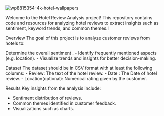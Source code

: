 
![wp8815354-4k-hotel-wallpapers](https://github.com/user-attachments/assets/f637d4d1-2a5e-427f-bdd0-0b7cfc9a78a0)



Welcome to the Hotel Review Analysis project! This repository contains code and resources for analyzing hotel reviews to extract insights such as sentiment, keyword trends, and common themes.!

Overview The goal of this project is to analyze customer reviews from hotels to:

Determine the overall sentiment .
     - Identify frequently mentioned aspects (e.g. location).
     - Visualize trends and insights for better decision-making.

Dataset The dataset should be in CSV format with at least the following columns: 
     - Review: The text of the hotel review. 
     - Date : The Date of hotel review. 
     - Location(optional): Numerical rating given by the customer.

Results Key insights from the analysis include:

  - Sentiment distribution of reviews.
  - Common themes identified in customer feedback.
  - Visualizations such as charts.
